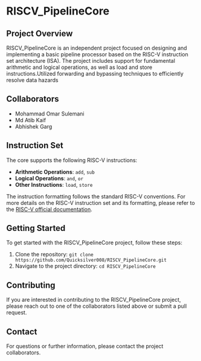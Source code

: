 
# RISCV_PipelineCore

## Project Overview
RISCV_PipelineCore is an independent project focused on designing and implementing a basic pipeline processor based on the RISC-V instruction set architecture (ISA). The project includes support for fundamental arithmetic and logical operations, as well as load and store instructions.Utilized forwarding and bypassing techniques to efficiently resolve data hazards
## Collaborators
- Mohammad Omar Sulemani
- Md Atib Kaif
- Abhishek Garg

## Instruction Set
The core supports the following RISC-V instructions:
- **Arithmetic Operations**: `add`, `sub`
- **Logical Operations**: `and`, `or`
- **Other Instructions**: `load`, `store`

The instruction formatting follows the standard RISC-V conventions. For more details on the RISC-V instruction set and its formatting, please refer to the [RISC-V official documentation](https://riscv.org/technical/specifications/).

## Getting Started
To get started with the RISCV_PipelineCore project, follow these steps:
1. Clone the repository: `git clone https://github.com/Quicksilver008/RISCV_PipelineCore.git`
2. Navigate to the project directory: `cd RISCV_PipelineCore`

## Contributing
If you are interested in contributing to the RISCV_PipelineCore project, please reach out to one of the collaborators listed above or submit a pull request.

## Contact
For questions or further information, please contact the project collaborators.
